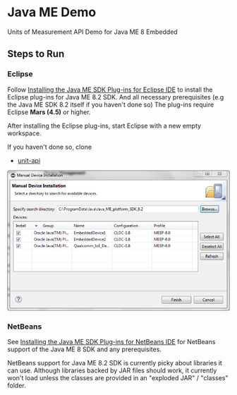 Java ME Demo
==================

Units of Measurement API Demo for Java ME 8 Embedded

## Steps to Run

### Eclipse

Follow [Installing the Java ME SDK Plug-ins for Eclipse IDE](http://docs.oracle.com/javame/8.2/sdk-dev-guide/install.htm#A132728297 "Installing the Java ME SDK Plug-ins for Eclipse IDE") to install the Eclipse plug-ins for Java ME 8.2 SDK. And all necessary prerequisites (e.g the Java ME SDK 8.2 itself if you haven't done so) The plug-ins require Eclipse **Mars (4.5)** or higher.

After installing the Eclipse plug-ins, start Eclipse with a new empty workspace.

If you haven't done so, clone 

- [unit-api](../../../../../unit-api)

![Manual Device Installation](site/resources/images/MTS_Install2.png)

### NetBeans

See [Installing the Java ME SDK Plug-ins for NetBeans IDE](http://docs.oracle.com/javame/8.2/sdk-dev-guide/install.htm#A1147985 "Installing the Java ME SDK Plug-ins for NetBeans IDE") for NetBeans support of the Java ME 8 SDK and any prerequisites.

NetBeans support for Java ME 8.2 SDK is currently picky about libraries it can use.
Although libraries backed by JAR files should work, it currently won't load unless the classes are provided in an "exploded JAR" / "classes" folder.

